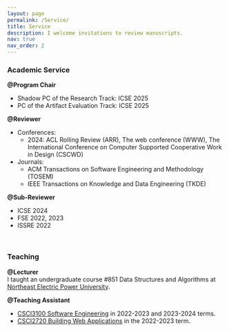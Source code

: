 ```yaml
---
layout: page
permalink: /Service/
title: Service
description: I welcome invitations to review manuscripts.
nav: true
nav_order: 2
---
```


### Academic Service
<b>@Program Chair</b> 
- Shadow PC of the Research Track: ICSE 2025
- PC of the Artifact Evaluation Track: ICSE 2025
  
<b>@Reviewer</b> 
- Conferences:
  - 2024: ACL Rolling Review (ARR), The web conference (WWW), The International Conference on Computer Supported Cooperative Work in Design (CSCWD) 
- Journals:
  - ACM Transactions on Software Engineering and Methodology (TOSEM)
  - IEEE Transactions on Knowledge and Data Engineering (TKDE)

<b>@Sub-Reviewer</b> 
- ICSE 2024
- FSE 2022, 2023
- ISSRE 2022

<br>

### Teaching

<b>@Lecturer</b>  
I taught an undergraduate course #851 Data Structures and Algorithms at <a href="https://en.neepu.edu.cn/">Northeast Electric Power University</a>.

<b>@Teaching Assistant</b>  
- <a href="https://proj.cse.cuhk.edu.hk/csci3100/">CSCI3100 Software Engineering</a> in 2022-2023 and 2023-2024 terms.
- <a href="https://www.cse.cuhk.edu.hk/academics/ug-course-list/csci2720/">CSCI2720 Building Web Applications</a> in the 2022-2023 term.
